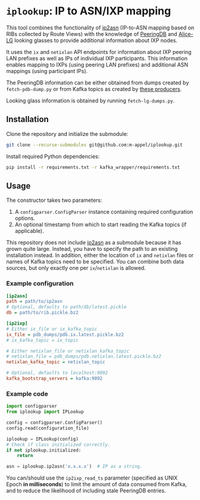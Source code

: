 # `iplookup`: IP to ASN/IXP mapping

This tool combines the functionality of
[ip2asn](https://github.com/romain-fontugne/ip2asn) (IP-to-ASN mapping based on RIBs
collected by Route Views) with the knowledge of [PeeringDB](https://www.peeringdb.com/)
and [Alice-LG](https://github.com/alice-lg/alice-lg) looking glasses to provide
additional information about IXP nodes.

It uses the `ix` and `netixlan` API endpoints for information about IXP peering
LAN prefixes as well as IPs of individual IXP participants. This information
enables mapping to IXPs (using peering LAN prefixes) and additional ASN mappings
(using participant IPs).

The PeeringDB information can be either obtained from dumps created by
`fetch-pdb-dump.py` or from Kafka topics as created by [these
producers](https://github.com/InternetHealthReport/kafka-toolbox/tree/master/peeringdb/producers).

Looking glass information is obtained by running `fetch-lg-dumps.py`.

## Installation

Clone the repository and initialize the submodule:

```bash
git clone --recurse-submodules git@github.com:m-appel/iplookup.git
```

Install required Python dependencies:

```bash
pip install -r requirements.txt -r kafka_wrapper/requirements.txt
```

## Usage

The constructor takes two parameters:

1. A `configparser.ConfigParser` instance containing required configuration options.
1. An optional timestamp from which to start reading the Kafka topics (if applicable).

This repository does not include [ip2asn](https://github.com/romain-fontugne/ip2asn) as
a submodule because it has grown quite large. Instead, you have to specify the path to
an existing installation instead. In addition, either the location of `ix` and
`netixlan` files or names of Kafka topics need to be specified. You can combine both
data sources, but only exactly one per `ix`/`netixlan` is allowed.

### Example configuration

```ini
[ip2asn]
path = path/to/ip2asn
# Optional, defaults to path/db/latest.pickle
db = path/to/rib.pickle.bz2

[ip2ixp]
# Either ix_file or ix_kafka_topic
ix_file = pdb_dumps/pdb.ix.latest.pickle.bz2
# ix_kafka_topic = ix_topic

# Either netixlan_file or netixlan_kafka_topic
# netixlan_file = pdb_dumps/pdb.netixlan.latest.pickle.bz2
netixlan_kafka_topic = netixlan_topic

# Optional, defaults to localhost:9092
kafka_bootstrap_servers = kafka:9092
```

### Example code

```python
import configparser
from iplookup import IPLookup

config = configparser.ConfigParser()
config.read(configuration_file)

iplookup = IPLookup(config)
# Check if class initialized correctly.
if not iplookup.initialized:
    return

asn = iplookup.ip2asn('x.x.x.x')  # IP as a string.

```

You can/should use the `ip2ixp_read_ts` parameter (specified as UNIX Epoch **in
milliseconds**) to limit the amount of data consumed from Kafka, and to reduce the
likelihood of including stale PeeringDB entries.
